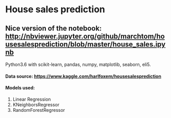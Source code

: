 # House sales prediction

## Nice version of the notebook: http://nbviewer.jupyter.org/github/marchtom/housesalesprediction/blob/master/house_sales.ipynb


Python3.6 with scikit-learn, pandas, numpy, matplotlib, seaborn, eli5.


#### Data source: https://www.kaggle.com/harlfoxem/housesalesprediction

#### Models used:
1. Linear Regression
2. KNeighborsRegressor
3. RandomForestRegressor

